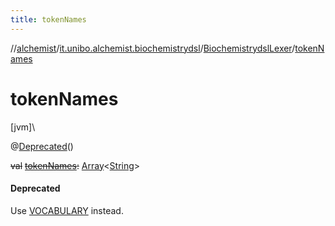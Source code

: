 ```yaml
---
title: tokenNames
---
```

//[alchemist](../../../index.html)/[it.unibo.alchemist.biochemistrydsl](../index.html)/[BiochemistrydslLexer](index.html)/[tokenNames](token-names.html)



# tokenNames



[jvm]\




@[Deprecated](https://docs.oracle.com/javase/8/docs/api/java/lang/Deprecated.html)()



~~val~~ [~~tokenNames~~](token-names.html)~~:~~ [Array](https://kotlinlang.org/api/latest/jvm/stdlib/kotlin/-array/index.html)<[String](https://docs.oracle.com/javase/8/docs/api/java/lang/String.html)>



#### Deprecated



Use [VOCABULARY](-v-o-c-a-b-u-l-a-r-y.html) instead.




